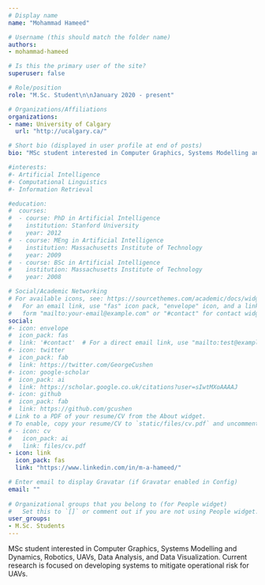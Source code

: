 ```yaml
---
# Display name
name: "Mohammad Hameed"

# Username (this should match the folder name)
authors:
- mohammad-hameed

# Is this the primary user of the site?
superuser: false

# Role/position
role: "M.Sc. Student\n\nJanuary 2020 - present"

# Organizations/Affiliations
organizations:
- name: University of Calgary
  url: "http://ucalgary.ca/"

# Short bio (displayed in user profile at end of posts)
bio: "MSc student interested in Computer Graphics, Systems Modelling and Dynamics, Robotics, UAVs, Data Analysis, and Data Visualization. Current research is focused on developing systems to mitigate operational risk for UAVs."

#interests:
#- Artificial Intelligence
#- Computational Linguistics
#- Information Retrieval

#education:
#  courses:
#  - course: PhD in Artificial Intelligence
#    institution: Stanford University
#    year: 2012
#  - course: MEng in Artificial Intelligence
#    institution: Massachusetts Institute of Technology
#    year: 2009
#  - course: BSc in Artificial Intelligence
#    institution: Massachusetts Institute of Technology
#    year: 2008

# Social/Academic Networking
# For available icons, see: https://sourcethemes.com/academic/docs/widgets/#icons
#   For an email link, use "fas" icon pack, "envelope" icon, and a link in the
#   form "mailto:your-email@example.com" or "#contact" for contact widget.
social:
#- icon: envelope
#  icon_pack: fas
#  link: '#contact'  # For a direct email link, use "mailto:test@example.org".
#- icon: twitter
#  icon_pack: fab
#  link: https://twitter.com/GeorgeCushen
#- icon: google-scholar
#  icon_pack: ai
#  link: https://scholar.google.co.uk/citations?user=sIwtMXoAAAAJ
#- icon: github
#  icon_pack: fab
#  link: https://github.com/gcushen
# Link to a PDF of your resume/CV from the About widget.
# To enable, copy your resume/CV to `static/files/cv.pdf` and uncomment the lines below.  
# - icon: cv
#   icon_pack: ai
#   link: files/cv.pdf
- icon: link
  icon_pack: fas
  link: "https://www.linkedin.com/in/m-a-hameed/"

# Enter email to display Gravatar (if Gravatar enabled in Config)
email: ""
  
# Organizational groups that you belong to (for People widget)
#   Set this to `[]` or comment out if you are not using People widget.  
user_groups:
- M.Sc. Students
---
```


MSc student interested in Computer Graphics, Systems Modelling and Dynamics, Robotics, UAVs, Data Analysis, and Data Visualization. Current research is focused on developing systems to mitigate operational risk for UAVs.
